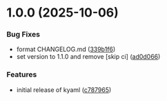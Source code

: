 # 1.0.0 (2025-10-06)

### Bug Fixes

- format CHANGELOG.md
  ([339b1f6](https://github.com/AlnPir/kyaml/commit/339b1f69b343bb4c5dc6d6c4f3f9f4ab79f9854f))
- set version to 1.1.0 and remove [skip ci]
  ([ad0d066](https://github.com/AlnPir/kyaml/commit/ad0d066eb9b5226915a901062098d5def96c63da))

### Features

- initial release of kyaml
  ([c787965](https://github.com/AlnPir/kyaml/commit/c78796599c5e2313c0ccabb8c37a36979af75366))

